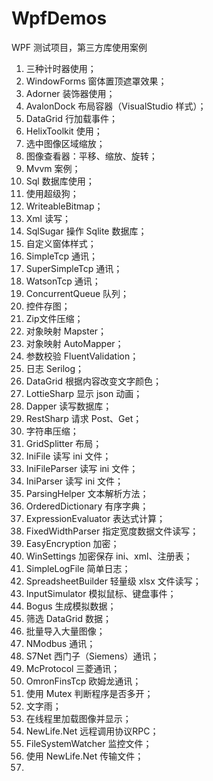 # WpfDemos
WPF 测试项目，第三方库使用案例

1. 三种计时器使用；
2. WindowForms 窗体置顶遮罩效果；
3. Adorner 装饰器使用；
4. AvalonDock 布局容器（VisualStudio 样式）；
5. DataGrid 行加载事件；
6. HelixToolkit 使用；
7. 选中图像区域缩放；
8. 图像查看器：平移、缩放、旋转；
9. Mvvm 案例；
10. Sql 数据库使用；
11. 使用超级狗；
12. WriteableBitmap；
13. Xml 读写；
14. SqlSugar 操作 Sqlite 数据库；
15. 自定义窗体样式；
16. SimpleTcp 通讯；
17. SuperSimpleTcp 通讯；
18. WatsonTcp 通讯；
19. ConcurrentQueue 队列；
20. 控件存图；
21. Zip文件压缩；
22. 对象映射 Mapster；
23. 对象映射 AutoMapper；
24. 参数校验 FluentValidation；
25. 日志 Serilog；
26. DataGrid 根据内容改变文字颜色；
27. LottieSharp 显示 json 动画；
28. Dapper 读写数据库；
29. RestSharp 请求 Post、Get；
30. 字符串压缩；
31. GridSplitter 布局；
32. IniFile 读写 ini 文件；
33. IniFileParser 读写 ini 文件；
34. IniParser 读写 ini 文件；
35. ParsingHelper 文本解析方法；
36. OrderedDictionary 有序字典；
37. ExpressionEvaluator 表达式计算；
38. FixedWidthParser 指定宽度数据文件读写；
39. EasyEncryption 加密；
40. WinSettings 加密保存 ini、xml、注册表；
41. SimpleLogFile 简单日志；
42. SpreadsheetBuilder 轻量级 xlsx 文件读写；
43. InputSimulator 模拟鼠标、键盘事件；
44. Bogus 生成模拟数据；
45. 筛选 DataGrid 数据；
46. 批量导入大量图像；
47. NModbus 通讯；
48. S7Net 西门子（Siemens）通讯；
49. McProtocol 三菱通讯；
50. OmronFinsTcp 欧姆龙通讯；
51. 使用 Mutex 判断程序是否多开；
52. 文字雨；
53. 在线程里加载图像并显示；
54. NewLife.Net 远程调用协议RPC；
55. FileSystemWatcher 监控文件；
56. 使用 NewLife.Net 传输文件；
57. 
